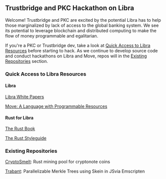## Trustbridge and PKC Hackathon on Libra

Welcome! Trustbridge and PKC are excited by the potential Libra has to help those marginalized by lack of access to the global banking system. We see its potential to leverage blockchain and distributed computing to make the flow of money programmable and egalitarian.

If you're a PKC or Trustbridge dev, take a look at [Quick Access to Libra Resources](#quick-access) before starting to hack. As we continue to develop source code and
conduct hackathons on Libra and Move, repos will in the [Existing Repositories](#repos) section.

[](#quick-acccess)

### Quick Access to Libra Resources

#### Libra

[Libra White Papers](https://libra.org/en-US/wp-content/uploads/sites/23/2019/07/WhitePaperAndSupportingDocuments.zip)

[Move: A Language with Programmable Resources](https://developers.libra.org/docs/assets/papers/libra-move-a-language-with-programmable-resources.pdf)

#### Rust for Libra

[The Rust Book](https://doc.rust-lang.org/book/)

[The Rust Styleguide](https://github.com/rust-dev-tools/fmt-rfcs/blob/master/guide/guide.md)

[](#repos)

### Existing Repositories

[CryptoSmelt](https://github.com/pkcsecurity/cryptosmelt): Rust mining pool for cryptonote coins

[Trabant](https://github.com/pkcsecurity/trabant): Parallelizable Merkle Trees using Skein in JSvia Emscripten
